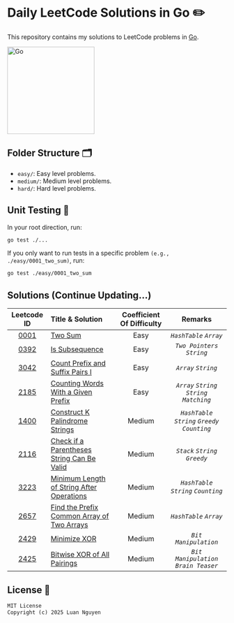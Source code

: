 # Daily LeetCode Solutions in Go ✏️

This repository contains my solutions to LeetCode problems in [Go](https://go.dev/).

<img src="https://raw.githubusercontent.com/gist/brudnak/6c21505423e4ff089ab704ec79b5a096/raw/b2d3dec32474b2121b179920734b259323a7c250/go.gif" alt="Go" width="200"/>

## Folder Structure 🗂️

- `easy/`: Easy level problems.
- `medium/`: Medium level problems.
- `hard/`: Hard level problems.

## Unit Testing 🧪

In your root direction, run:

```bash
go test ./...
```

If you only want to run tests in a specific problem `(e.g., ./easy/0001_two_sum)`, run:

```bash
go test ./easy/0001_two_sum
```

## Solutions (Continue Updating...)

|                                                              Leetcode ID                                                              | Title & Solution                                                                                      | Coefficient Of Difficulty |                     Remarks                      |
| :-----------------------------------------------------------------------------------------------------------------------------------: | :---------------------------------------------------------------------------------------------------- | :-----------------------: | :----------------------------------------------: |
|                                      [0001](https://leetcode.com/problems/two-sum/description/)                                       | [Two Sum](/easy/0001_two_sum)                                                                         |           Easy            |             _`HashTable`_ _`Array`_              |
|                                   [0392](https://leetcode.com/problems/is-subsequence/description/)                                   | [Is Subsequence](/easy/0392_is_subsequence)                                                           |           Easy            |           _`Two Pointers`_ _`String`_            |
|                          [3042](https://leetcode.com/problems/count-prefix-and-suffix-pairs-i/description/)                           | [Count Prefix and Suffix Pairs I](/easy/3042_count_prefix_and_sufix_pairs_I)                          |           Easy            |               _`Array`_ _`String`_               |
|                         [2185](https://leetcode.com/problems/counting-words-with-a-given-prefix/description/)                         | [Counting Words With a Given Prefix](/easy/2185_counting_words_with_a_given_string)                   |           Easy            |     _`Array`_ _`String`_ _`String Matching`_     |
|       [1400](https://leetcode.com/problems/construct-k-palindrome-strings/description/?envType=daily-question&envId=2025-01-11)       | [Construct K Palindrome Strings](/medium/1400_construct_k_palindrome_strings)                         |          Medium           | _`HashTable`_ _`String`_ _`Greedy`_ _`Counting`_ |
| [2116](https://leetcode.com/problems/check-if-a-parentheses-string-can-be-valid/description/?envType=daily-question&envId=2025-01-12) | [Check if a Parentheses String Can Be Valid](/medium/2116_check_if_a_parentheses_string_can_be_valid) |          Medium           |         _`Stack`_ _`String`_ _`Greedy`_          |
| [3223](https://leetcode.com/problems/minimum-length-of-string-after-operations/description/?envType=daily-question&envId=2025-01-13)  | [Minimum Length of String After Operations](/medium/2116_check_if_a_parentheses_string_can_be_valid)  |          Medium           |      _`HashTable`_ _`String`_ _`Counting`_       |
| [2657](https://leetcode.com/problems/find-the-prefix-common-array-of-two-arrays/description/?envType=daily-question&envId=2025-01-14) | [Find the Prefix Common Array of Two Arrays](/medium/2657_find_the_prefix_common_array_of_two_arrays) |          Medium           |             _`HashTable`_ _`Array`_              |
|                [2429](https://leetcode.com/problems/minimize-xor/description/?envType=daily-question&envId=2025-01-15)                | [Minimize XOR](/medium/2429_minimize_XOR)                                                             |          Medium           |               _`Bit Manipulation`_               |
|        [2425](https://leetcode.com/problems/bitwise-xor-of-all-pairings/description/?envType=daily-question&envId=2025-01-16)         | [Bitwise XOR of All Pairings](/medium/2429_minimize_XOR)                                              |          Medium           |      _`Bit Manipulation`_ _`Brain Teaser`_       |

## License 🪪

```txt
MIT License
Copyright (c) 2025 Luan Nguyen
```
